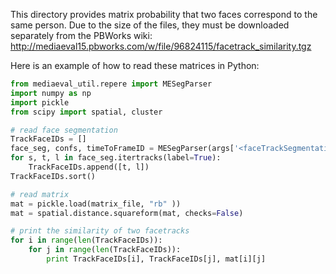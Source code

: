 This directory provides matrix probability that two faces correspond to the same person.
Due to the size of the files, they must be downloaded separately from the PBWorks wiki: 
http://mediaeval15.pbworks.com/w/file/96824115/facetrack_similarity.tgz

Here is an example of how to read these matrices in Python: 

```python
from mediaeval_util.repere import MESegParser
import numpy as np
import pickle
from scipy import spatial, cluster

# read face segmentation
TrackFaceIDs = []
face_seg, confs, timeToFrameID = MESegParser(args['<faceTrackSegmentation>'], args['<videoID>'])
for s, t, l in face_seg.itertracks(label=True):
    TrackFaceIDs.append([t, l])
TrackFaceIDs.sort()

# read matrix
mat = pickle.load(matrix_file, "rb" ))
mat = spatial.distance.squareform(mat, checks=False)

# print the similarity of two facetracks
for i in range(len(TrackFaceIDs)):
    for j in range(len(TrackFaceIDs)):
        print TrackFaceIDs[i], TrackFaceIDs[j], mat[i][j]
```
